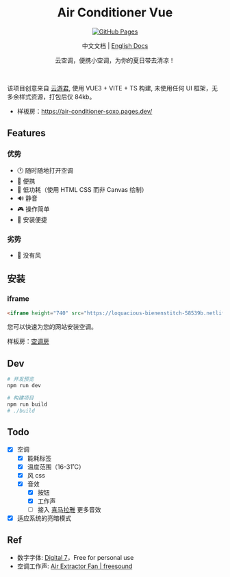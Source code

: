 <h1 align="center">
Air Conditioner Vue
</h1>

<p align="center">
<a href="https://github.com/YunYouJun/air-conditioner/actions" target="_blank">
<img src="https://img.shields.io/badge/Github-passing-d021d6?style=flat&logo=GitHub" alt="GitHub Pages" />
</a>
</p>

<p align="center">
中文文档 | <a href="./README.en.md">English Docs</a>
</p>

<p align="center">
云空调，便携小空调，为你的夏日带去清凉！
</p>
<br>

该项目创意来自 [云游君](https://www.yunyoujun.cn/), 使用 VUE3 + VITE + TS 构建, 未使用任何 UI 框架，无多余样式资源，打包后仅 84kb。

- 样板房：<https://air-conditioner-soxo.pages.dev/>

## Features

### 优势

- 🕐 随时随地打开空调
- 📱 便携
- 🔋 低功耗（使用 HTML CSS 而非 Canvas 绘制）
- 🔊 静音
- 🎮 操作简单
- 🔧 安装便捷

### 劣势

- 💨 没有风

## 安装

### iframe

```html
<iframe height="740" src="https://loquacious-bienenstitch-58539b.netlify.app/"></iframe>
```

您可以快速为您的网站安装空调。

样板房：[空调房](https://blog.anheyu.com/air-conditioner/)

## Dev

```bash
# 开发预览
npm run dev

# 构建项目
npm run build
# ./build
```

## Todo

- [x] 空调
  - [x] 能耗标签
  - [x] 温度范围（16-31˚C）
  - [x] 风 css
  - [x] 音效
    - [x] 按钮
    - [x] 工作声
    - [ ] 接入 [喜马拉雅](https://m.ximalaya.com/sleepaudio/6?mixedTrackIds=331526646&utm_source=smxkt) 更多音效
- [x] 适应系统的亮暗模式

## Ref

- 数字字体: [Digital 7](https://www.dafont.com/digital-7.font)，Free for personal use
- 空调工作声: [Air Extractor Fan | freesound](https://freesound.org/people/InspectorJ/sounds/403664/)
